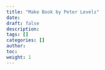 ```yaml
---
title: "Make Book by Peter Levels"
date:
draft: false
description:
tags: []
categories: []
author:
toc:
weight: 1
---
```

